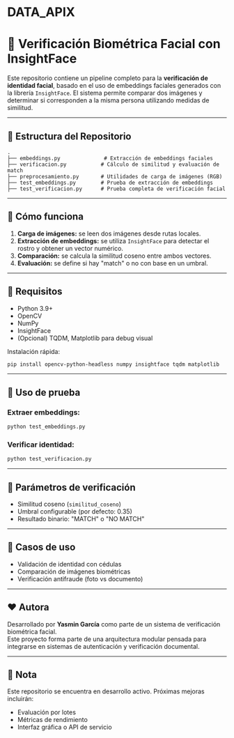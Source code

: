 # DATA_APIX

# 🧠 Verificación Biométrica Facial con InsightFace

Este repositorio contiene un pipeline completo para la **verificación de identidad facial**, basado en el uso de embeddings faciales generados con la librería `InsightFace`. El sistema permite comparar dos imágenes y determinar si corresponden a la misma persona utilizando medidas de similitud.

---

## 📁 Estructura del Repositorio

```
.
├── embeddings.py              # Extracción de embeddings faciales
├── verificacion.py           # Cálculo de similitud y evaluación de match
├── preprocesamiento.py       # Utilidades de carga de imágenes (RGB)
├── test_embeddings.py        # Prueba de extracción de embeddings
├── test_verificacion.py      # Prueba completa de verificación facial
```

---

## 🚀 Cómo funciona

1. **Carga de imágenes:** se leen dos imágenes desde rutas locales.
2. **Extracción de embeddings:** se utiliza `InsightFace` para detectar el rostro y obtener un vector numérico.
3. **Comparación:** se calcula la similitud coseno entre ambos vectores.
4. **Evaluación:** se define si hay "match" o no con base en un umbral.

---

## 🔧 Requisitos

- Python 3.9+
- OpenCV
- NumPy
- InsightFace
- (Opcional) TQDM, Matplotlib para debug visual

Instalación rápida:
```bash
pip install opencv-python-headless numpy insightface tqdm matplotlib
```

---

## 🧪 Uso de prueba

### Extraer embeddings:
```bash
python test_embeddings.py
```

### Verificar identidad:
```bash
python test_verificacion.py
```

---

## 📏 Parámetros de verificación

- Similitud coseno (`similitud_coseno`)
- Umbral configurable (por defecto: 0.35)
- Resultado binario: "MATCH" o "NO MATCH"

---

## 🧠 Casos de uso

- Validación de identidad con cédulas
- Comparación de imágenes biométricas
- Verificación antifraude (foto vs documento)

---

## ❤️ Autora

Desarrollado por **Yasmin García** como parte de un sistema de verificación biométrica facial.  
Este proyecto forma parte de una arquitectura modular pensada para integrarse en sistemas de autenticación y verificación documental.

---

## 📌 Nota

Este repositorio se encuentra en desarrollo activo. Próximas mejoras incluirán:
- Evaluación por lotes
- Métricas de rendimiento
- Interfaz gráfica o API de servicio
